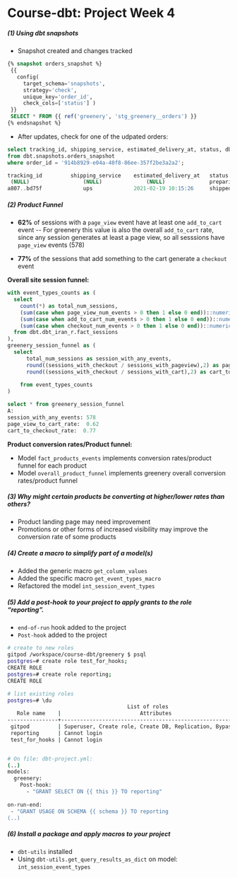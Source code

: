 # Course-dbt: Project Week 4
##### _(1) Using dbt snapshots_  

- Snapshot created and changes tracked

 ``` sql
{% snapshot orders_snapshot %}
  {{
    config(
      target_schema='snapshots',
      strategy='check',
      unique_key='order_id',
      check_cols=['status'] )
  }}
  SELECT * FROM {{ ref('greenery', 'stg_greenery__orders') }}
{% endsnapshot %}
```
- After updates, check for one of the udpated orders:
```sql
select tracking_id, shipping_service, estimated_delivery_at, status, dbt_valid_from, dbt_valid_to
from dbt.snapshots.orders_snapshot
where order_id = '914b8929-e04a-40f8-86ee-357f2be3a2a2';

tracking_id         shipping_service    estimated_delivery_at   status      dbt_valid_from      dbt_valid_to
 (NULL)                 (NULL)              (NULL)              preparing   2022-06-30 21:52:51.634283  2022-06-30 22:02:22.799833
a807..bd75f             ups             2021-02-19 10:15:26     shipped     2022-06-30 22:02:22.799833      (NULL)

```

##### _(2)  Product Funnel_  

- **62%** of sessions with a ``page_view`` event have at least one ``add_to_cart`` event
-- For greenery this value is also the overall ``add_to_cart`` rate, since any session generates at least a page view, so all sesssions have ``page_view`` events (578)

- **77%** of the sessions that add something to the cart generate a ``checkout`` event 

__Overall site session funnel:__
```sql
with event_types_counts as (
  select
    count(*) as total_num_sessions,
    (sum(case when page_view_num_events > 0 then 1 else 0 end))::numeric as sessions_with_pageview,
    (sum(case when add_to_cart_num_events > 0 then 1 else 0 end))::numeric as sessions_with_cart,
    (sum(case when checkout_num_events > 0 then 1 else 0 end))::numeric as sessions_with_checkout
  from dbt.dbt_iran_r.fact_sessions
),
greenery_session_funnel as (
  select 
      total_num_sessions as session_with_any_events,
      round((sessions_with_checkout / sessions_with_pageview),2) as page_view_to_cart_rate,
      round((sessions_with_checkout / sessions_with_cart),2) as cart_to_checkout_rate
      
    from event_types_counts
)

select * from greenery_session_funnel 
A:
session_with_any_events: 578
page_view_to_cart_rate:  0.62
cart_to_checkout_rate:  0.77
```
__Product conversion rates/Product funnel:__
- Model ``fact_products_events`` implements conversion rates/product funnel for each product
- Model ``overall_product_funnel`` implements greenery overall conversion rates/product funnel


##### _(3) Why might certain products be converting at higher/lower rates than others?_
- Product landing page may need improvement
- Promotions or other forms of increased visibility may improve the conversion rate of some products

##### _(4)  Create a macro to simplify part of a model(s)_
- Added the generic macro ```get_column_values```
- Added the specific macro ```get_event_types_macro```
- Refactored the model ```int_session_event_types```


##### _(5) Add a post-hook to your project to apply grants to the role “reporting”._

- ```end-of-run``` hook added to the project
- ```Post-hook``` added to the project

```sh
# create to new roles
gitpod /workspace/course-dbt/greenery $ psql
postgres=# create role test_for_hooks;
CREATE ROLE
postgres=# create role reporting;
CREATE ROLE

# list existing roles
postgres=# \du
                                      List of roles
   Role name    |                         Attributes                         | Member of 
----------------+------------------------------------------------------------+--------
 gitpod         | Superuser, Create role, Create DB, Replication, Bypass RLS | {}
 reporting      | Cannot login                                               | {}
 test_for_hooks | Cannot login                                               | {}


# On file: dbt-project.yml:
(..)
models:
  greenery:
    Post-hook:
      - "GRANT SELECT ON {{ this }} TO reporting"
  
on-run-end:
 - "GRANT USAGE ON SCHEMA {{ schema }} TO reporting
(..)
```

##### _(6) Install a package and apply macros to your project_

- ```dbt-utils``` installed
- Using ```dbt-utils.get_query_results_as_dict``` on model: ```int_session_event_types```
